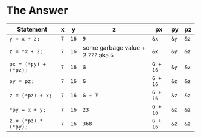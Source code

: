 # The Answer

Statement | x | y | z | px | py | pz 
----------|---|---|---|----|----|----
`y = x + z;` | `7` | `16` | `9` |  `&x` |  `&y` |  `&z`
`z = *x + 2;` | `7` | `16` | some garbage value + 2 ??? aka `G` |  `&x` |  `&y` |  `&z`
`px = (*py) + (*pz);` | `7` | `16` |  `G` |  `G + 16` |  `&y` |  `&z`
`py = pz;` | `7` | `16` | `G` |  `G + 16` |  `&z` |  `&z`
`z = (*pz) + x;` | `7` | `16` | `G + 7`  |  `G + 16` |  `&z` |  `&z`
`*py = x + y;` | `7` | `16` | `23`  |  `G + 16` |  `&z` |  `&z`
`z = (*pz) * (*py);` | `7` | `16` | `368`  |  `G + 16` |  `&z` |  `&z`
